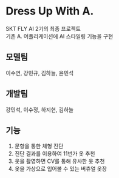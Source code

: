 # Dress Up With A.

SKT FLY AI 2기의 최종 프로젝트  
기존 A. 어플리케이션에 AI 스타일링 기능을 구현  

## 모델팀
이수연, 강민규, 김하늘, 윤민석

## 개발팀  
강민석, 이수정, 하지현, 김하늘


## 기능
1. 문항을 통한 체형 진단
2. 진단 결과를 이용하여 11번가 옷 추천
3. 옷을 촬영하면 CV를 통해 유사한 옷 추천
4. 옷을 가상으로 입어볼 수 있는 버츄얼 옷장
